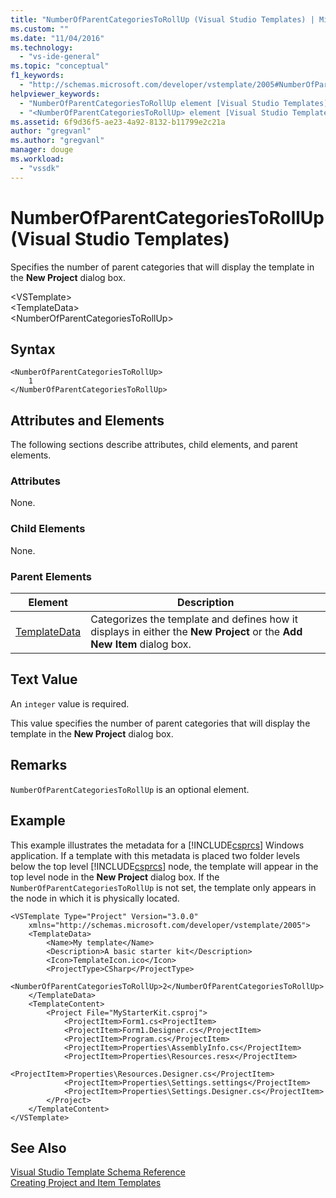 ```yaml
---
title: "NumberOfParentCategoriesToRollUp (Visual Studio Templates) | Microsoft Docs"
ms.custom: ""
ms.date: "11/04/2016"
ms.technology: 
  - "vs-ide-general"
ms.topic: "conceptual"
f1_keywords: 
  - "http://schemas.microsoft.com/developer/vstemplate/2005#NumberOfParentCategoriesToRollUp"
helpviewer_keywords: 
  - "NumberOfParentCategoriesToRollUp element [Visual Studio Templates]"
  - "<NumberOfParentCategoriesToRollUp> element [Visual Studio Templates]"
ms.assetid: 6f9d36f5-ae23-4a92-8132-b11799e2c21a
author: "gregvanl"
ms.author: "gregvanl"
manager: douge
ms.workload: 
  - "vssdk"
---
```

# NumberOfParentCategoriesToRollUp (Visual Studio Templates)
Specifies the number of parent categories that will display the template in the **New Project** dialog box.  
  
 \<VSTemplate>  
 \<TemplateData>  
 \<NumberOfParentCategoriesToRollUp>  
  
## Syntax  
  
```  
<NumberOfParentCategoriesToRollUp>  
    1  
</NumberOfParentCategoriesToRollUp>  
```  
  
## Attributes and Elements  
 The following sections describe attributes, child elements, and parent elements.  
  
### Attributes  
 None.  
  
### Child Elements  
 None.  
  
### Parent Elements  
  
|Element|Description|  
|-------------|-----------------|  
|[TemplateData](../extensibility/templatedata-element-visual-studio-templates.md)|Categorizes the template and defines how it displays in either the **New Project** or the **Add New Item** dialog box.|  
  
## Text Value  
 An `integer` value is required.  
  
 This value specifies the number of parent categories that will display the template in the **New Project** dialog box.  
  
## Remarks  
 `NumberOfParentCategoriesToRollUp` is an optional element.  
  
## Example  
 This example illustrates the metadata for a [!INCLUDE[csprcs](../data-tools/includes/csprcs_md.md)] Windows application. If a template with this metadata is placed two folder levels below the top level [!INCLUDE[csprcs](../data-tools/includes/csprcs_md.md)] node, the template will appear in the top level node in the **New Project** dialog box. If the `NumberOfParentCategoriesToRollUp` is not set, the template only appears in the node in which it is physically located.  
  
```  
<VSTemplate Type="Project" Version="3.0.0"  
    xmlns="http://schemas.microsoft.com/developer/vstemplate/2005">  
    <TemplateData>  
        <Name>My template</Name>  
        <Description>A basic starter kit</Description>  
        <Icon>TemplateIcon.ico</Icon>  
        <ProjectType>CSharp</ProjectType>  
        <NumberOfParentCategoriesToRollUp>2</NumberOfParentCategoriesToRollUp>  
    </TemplateData>  
    <TemplateContent>  
        <Project File="MyStarterKit.csproj">  
            <ProjectItem>Form1.cs<ProjectItem>  
            <ProjectItem>Form1.Designer.cs</ProjectItem>  
            <ProjectItem>Program.cs</ProjectItem>  
            <ProjectItem>Properties\AssemblyInfo.cs</ProjectItem>  
            <ProjectItem>Properties\Resources.resx</ProjectItem>  
            <ProjectItem>Properties\Resources.Designer.cs</ProjectItem>  
            <ProjectItem>Properties\Settings.settings</ProjectItem>  
            <ProjectItem>Properties\Settings.Designer.cs</ProjectItem>  
        </Project>  
    </TemplateContent>  
</VSTemplate>  
```  
  
## See Also  
 [Visual Studio Template Schema Reference](../extensibility/visual-studio-template-schema-reference.md)   
 [Creating Project and Item Templates](../ide/creating-project-and-item-templates.md)